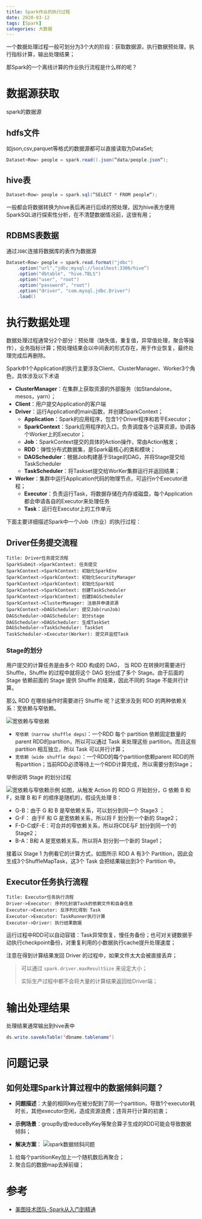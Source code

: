 ```yaml
---
title: Spark作业的执行过程
date: 2020-03-12
tags: [Spark]
categories: 大数据
---
```



一个数据处理过程一般可划分为3个大的阶段：获取数据源，执行数据预处理，执行指标计算，输出处理结果；

那Spark的一个离线计算的作业执行流程是什么样的呢？

<!-- more --> 
# 数据源获取
spark的数据源
## hdfs文件
如json,csv,parquet等格式的数据源都可以直接读取为DataSet;
```java
Dataset<Row> people = spark.read().json(“data/people.json“);
```
## hive表
```java
Dataset<Row> people = spark.sql(“SELECT * FROM people“);
```
一般都会将数据转换为hive表后再进行后续的预处理，因为hive表方便用SparkSQL进行探索性分析，在不清楚数据情况前，这很有用；

## RDBMS表数据
通过`JDBC`连接将数据库的表作为数据源

```java
Dataset<Row> people = spark.read.format("jdbc")
    .option("url","jdbc:mysql://localhost:3306/hive“)
    .option("dbtable", "hive.TBLS")
    .option("user", "root")
    .option("password", "root")
    .option("driver", "com.mysql.jdbc.Driver")
    .load()
```

# 执行数据处理
数据处理过程通常分2个部分：预处理（缺失值，重复值，异常值处理，聚合等操作），业务指标计算；预处理结果会以中间表的形式存在，用于作业恢复，最终处理完成后再删除。

Spark中1个Application的执行主要涉及Client、ClusterManager、Worker3个角色，具体涉及以下术语
* **ClusterManager**：在集群上获取资源的外部服务（如Standalone，mesos，yarn）；
* **Client**：用户提交Application的客户端
* **Driver**：运行Application的main函数，并创建SparkContext；
  * **Application**：Spark的应用程序，包含1个Driver程序和若干Executor；
  * **SparkContext**：Spark应用程序的入口，负责调度各个运算资源，协调各个Worker上的Executor；
  * **Job**：SparkContext提交的具体的Action操作，常由Action触发；
  * **RDD**：弹性分布式数据集，是Spark最核心的类和模块；
  * **DAGScheduler**：根据Job构建基于Stage的DAG，并将Stage提交给TaskScheduler
  * **TaskScheduler**：将Taskset提交给WorKer集群运行并返回结果；
* **Worker**：集群中运行Application代码的物理节点，可运行n个Executor进程；
  * **Executor**：负责运行Task，将数据存储在内存或磁盘，每个Application都会申请各自的Executor来处理任务
  * **Task**：运行在Executor上的工作单元

下面主要详细描述Spark中一个Job（作业）的执行过程：
## Driver任务提交流程
```sequence
Title: Driver任务提交流程
SparkSubmit->SparkContext: 任务提交
SparkContext->SparkContext: 初始化SparkEnv
SparkContext->SparkContext: 初始化SecurityManager
SparkContext->SparkContext: 初始化SparkUI
SparkContext->SparkContext: 创建TaskScheduler
SparkContext->SparkContext: 创建DAGScheduler
SparkContext->ClusterManager: 注册并申请资源
SparkContext->DAGScheduler: 提交Job(runJob)
DAGScheduler->DAGScheduler: 划分stage
DAGScheduler->DAGScheduler: 生成TaskSet
DAGScheduler->TaskScheduler: TaskSet
TaskScheduler->Executor(Worker): 提交并监控Task
```

### Stage的划分
用户提交的计算任务是由多个 RDD 构成的 DAG， 当 RDD 在转换时需要进行 Shuffle，Shuffle 的过程中就将这个 DAG 划分成了多个 Stage。由于后面的 Stage 依赖前面的 Stage 提供 Shuffle 的结果，因此不同的 Stage 不能并行计算。

那么 RDD 在哪些操作时需要进行 Shuffle 呢？这里涉及到 RDD 的两种依赖关系：宽依赖与窄依赖。

![宽依赖与窄依赖](spark-stage-split.png)

* `窄依赖（narrow shuffle deps）`：一个RDD 每个 partition 依赖固定数量的parent RDD的partition，所以可以通过 Task 来处理这些 partition。而且这些 partition 相互独立，所以 Task 可以并行计算；
* `宽依赖（wide shuffle deps）`：一个RDD的每个partition依赖parent RDD的所有partition；当前RDD必须等待上一个RDD计算完成，所以需要分割Stage；

举例说明 Stage 的划分过程

![宽依赖与窄依赖示例](spark-stage-split-demo.png)
如图，从触发 Action 的 RDD G 开始划分，G 依赖 B 和 F，处理 B 和 F 的顺序是随机的，假设先处理 B：
* G-B：由于 G 和 B 是窄依赖关系，可以划分到同一个 Stage3 ；
* G-F： 由于F 和 G 是宽依赖关系，所以将 F 划分到一个新的 Stage2；
* F-D-C或F-E：可合并的窄依赖关系，所以将CDE与F 划分到同一个的 Stage2；
* B-A：B和 A 是宽依赖关系，所以将A 划分到一个新的 Stage1；

接着以 Stage 1 为例看它的计算方式，如图所示 RDD A 有3个 Partition，因此会生成3个ShuffleMapTask，这3个 Task 会把结果输出到3个 Partition 中。

## Executor任务执行流程
```sequence
Title: Executor任务执行流程
Driver->Executor: 序列化封装Task的依赖文件和自身信息
Executor->Executor: 反序列化得到 Task
Executor->Executor: TaskRunner执行计算
Executor->Driver: 执行结果数据
```
运行过程中RDD可以自动容错：Task异常恢复，慢任务备份；也可对关键数据手动执行checkpoint备份，对重复利用的小数据执行cache提升处理速度；

注意在得到计算结果发回 Driver 的过程中，如果文件太大会被直接丢弃；

>可以通过 `spark.driver.maxResultSize` 来设定大小；
>
>实际生产过程中都不会将大量的计算结果返回给Driver端；

# 输出处理结果
处理结果通常输出到hive表中

```java
ds.write.saveAsTable('dbname.tablename')
```

# 问题记录

## 如何处理Spark计算过程中的数据倾斜问题？

* **问题描述**：大量的相同key在被分配到了同一个partition，导致1个executor耗时长，其他executor空闲，造成资源浪费；违背并行计算的初衷；

* **示例场景**：groupBy或reduceByKey等聚合算子生成的RDD可能会导致数据倾斜；

* **解决方案**：
![spark数据倾斜问题](spark数据倾斜问题.jpg)
1. 给每个partitionKey加上一个随机数后再聚合；
2. 聚合后的数据map去掉前缀；

# 参考

* [美图技术团队-Spark从入门到精通](https://mp.weixin.qq.com/s?__biz=MzU5ODU5MjM2Mw==&mid=2247484147&idx=2&sn=cca8dc960db221fb920bfb545d357ad9&chksm=fe409cf7c93715e1a2f76400f33e7b1e43b74d104bb73e2df5c2d66334708f2ab44affb32348&mpshare=1&scene=1&srcid=0312255FDjhwPrXrFblNbRjY&sharer_sharetime=1583976445311&sharer_shareid=c34b9250c3b65723d4a3c176ade2782f#rd)

